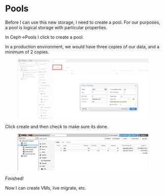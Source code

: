 # Pools

Before I can use this new storage, I need to create a pool. For our purposes, a pool is logical storage with particular properties.

In Ceph->Pools I click to create a pool.

In a production environment, we would have three copies of our data, and a minimum of 2 copies.

<figure><img src="../../../.gitbook/assets/image (31).png" alt=""><figcaption></figcaption></figure>

Click create and then check to make sure its done.

<figure><img src="../../../.gitbook/assets/image (32).png" alt=""><figcaption></figcaption></figure>

Finished!

Now I can create VMs, live migrate, etc.

